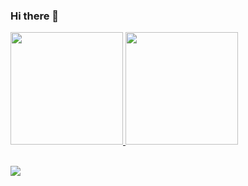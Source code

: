 ### Hi there 👋

<div>
<a href="https://github.com/joaoP-ribeiro">
<img height="180em" src="https://github-readme-stats.vercel.app/api/top-langs/?username=joaoP-ribeiro&layout=compact&langs_count=7&theme=dracula"/>
<img height="180em" src="https://github-readme-stats.vercel.app/api?username=joaoP-ribeiro&show_icons=true&theme=dracula&include_all_commits=true&count_private=true"/>
<br>
<br>
</div>
  
 ![](https://tenor.com/pt-BR/view/long-live-the-king-monster-godzilla-powerful-blue-fire-gif-13995547.gif)


